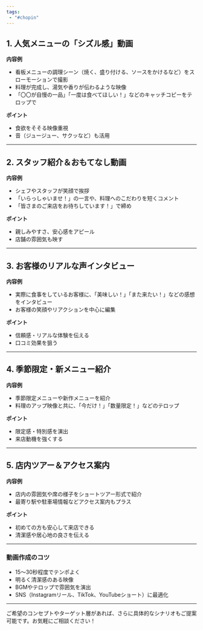 ```yaml
---
tags:
 - "#chopin"
---
```


## 1. 人気メニューの「シズル感」動画

**内容例**  
- 看板メニューの調理シーン（焼く、盛り付ける、ソースをかけるなど）をスローモーションで撮影  
- 料理が完成し、湯気や香りが伝わるような映像  
- 「〇〇が自慢の一品」「一度は食べてほしい！」などのキャッチコピーをテロップで

**ポイント**  
- 食欲をそそる映像重視  
- 音（ジュージュー、サクッなど）も活用

---

## 2. スタッフ紹介＆おもてなし動画

**内容例**  
- シェフやスタッフが笑顔で挨拶  
- 「いらっしゃいませ！」の一言や、料理へのこだわりを短くコメント  
- 「皆さまのご来店をお待ちしています！」で締め

**ポイント**  
- 親しみやすさ、安心感をアピール  
- 店舗の雰囲気も映す

---

## 3. お客様のリアルな声インタビュー

**内容例**  
- 実際に食事をしているお客様に、「美味しい！」「また来たい！」などの感想をインタビュー  
- お客様の笑顔やリアクションを中心に編集

**ポイント**  
- 信頼感・リアルな体験を伝える  
- 口コミ効果を狙う

---

## 4. 季節限定・新メニュー紹介

**内容例**  
- 季節限定メニューや新作メニューを紹介  
- 料理のアップ映像と共に、「今だけ！」「数量限定！」などのテロップ

**ポイント**  
- 限定感・特別感を演出  
- 来店動機を強くする

---

## 5. 店内ツアー＆アクセス案内

**内容例**  
- 店内の雰囲気や席の様子をショートツアー形式で紹介  
- 最寄り駅や駐車場情報などアクセス案内もプラス

**ポイント**  
- 初めての方も安心して来店できる  
- 清潔感や居心地の良さを伝える

---

### 動画作成のコツ

- 15～30秒程度でテンポよく  
- 明るく清潔感のある映像  
- BGMやテロップで雰囲気を演出  
- SNS（Instagramリール、TikTok、YouTubeショート）に最適化

---

ご希望のコンセプトやターゲット層があれば、さらに具体的なシナリオもご提案可能です。お気軽にご相談ください！